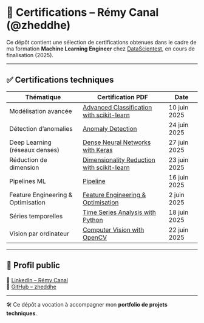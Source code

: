 # 📜 Certifications – Rémy Canal (@zheddhe)

Ce dépôt contient une sélection de certifications obtenues dans le cadre de ma formation **Machine Learning Engineer** chez [DataScientest](https://datascientest.com), en cours de finalisation (2025).

---

## ✅ Certifications techniques

| Thématique                           | Certification PDF                                   | Date        |
|-------------------------------------|-----------------------------------------------------|-------------|
| Modélisation avancée                | [Advanced Classification with scikit-learn](./2025-06-10_advanced_classification_scikit_learn.pdf) | 10 juin 2025 |
| Détection d’anomalies              | [Anomaly Detection](./2025-06-24_anomaly_detection.pdf)                        | 24 juin 2025 |
| Deep Learning (réseaux denses)      | [Dense Neural Networks with Keras](./2025-06-27_dense_neural_networks_keras.pdf) | 27 juin 2025 |
| Réduction de dimension              | [Dimensionality Reduction with scikit-learn](./2025-06-23_dimensionality_reduction.pdf) | 23 juin 2025 |
| Pipelines ML                        | [Pipeline](./2025-06-16_pipeline.pdf)                                      | 16 juin 2025 |
| Feature Engineering & Optimisation | [Feature Engineering & Optimisation](./2025-06-02_feature_engineering_optimisation.pdf) | 2 juin 2025 |
| Séries temporelles                 | [Time Series Analysis with Python](./2025-06-18_time_series_analysis.pdf)  | 18 juin 2025 |
| Vision par ordinateur               | [Computer Vision with OpenCV](./2025-06-22_computer_vision_opencv.pdf)     | 22 juin 2025 |

---

## 🔗 Profil public

📇 [LinkedIn – Rémy Canal](https://www.linkedin.com/in/remycanal/)  
💼 [GitHub – zheddhe](https://github.com/zheddhe)

---

🛠️ Ce dépôt a vocation à accompagner mon **portfolio de projets techniques**.
